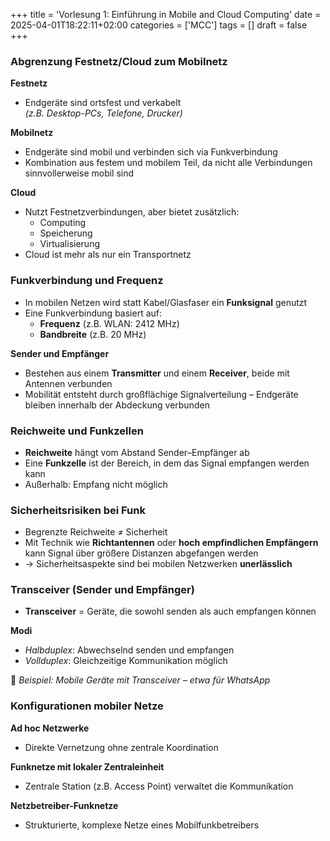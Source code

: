 +++
title = 'Vorlesung 1: Einführung in Mobile and Cloud Computing'
date = 2025-04-01T18:22:11+02:00
categories = ['MCC']
tags = []
draft = false
+++

### Abgrenzung Festnetz/Cloud zum Mobilnetz

**Festnetz**  
- Endgeräte sind ortsfest und verkabelt  
  *(z.B. Desktop-PCs, Telefone, Drucker)*

**Mobilnetz**  
- Endgeräte sind mobil und verbinden sich via Funkverbindung  
- Kombination aus festem und mobilem Teil, da nicht alle Verbindungen sinnvollerweise mobil sind

**Cloud**  
- Nutzt Festnetzverbindungen, aber bietet zusätzlich:
  - Computing
  - Speicherung
  - Virtualisierung  
- Cloud ist mehr als nur ein Transportnetz


### Funkverbindung und Frequenz

- In mobilen Netzen wird statt Kabel/Glasfaser ein **Funksignal** genutzt
- Eine Funkverbindung basiert auf:
  - **Frequenz** (z.B. WLAN: 2412 MHz)
  - **Bandbreite** (z.B. 20 MHz)

**Sender und Empfänger**  
- Bestehen aus einem **Transmitter** und einem **Receiver**, beide mit Antennen verbunden  
- Mobilität entsteht durch großflächige Signalverteilung – Endgeräte bleiben innerhalb der Abdeckung verbunden


### Reichweite und Funkzellen

- **Reichweite** hängt vom Abstand Sender–Empfänger ab  
- Eine **Funkzelle** ist der Bereich, in dem das Signal empfangen werden kann  
- Außerhalb: Empfang nicht möglich


### Sicherheitsrisiken bei Funk

- Begrenzte Reichweite ≠ Sicherheit  
- Mit Technik wie **Richtantennen** oder **hoch empfindlichen Empfängern** kann Signal über größere Distanzen abgefangen werden  
- → Sicherheitsaspekte sind bei mobilen Netzwerken **unerlässlich**


### Transceiver (Sender und Empfänger)

- **Transceiver** = Geräte, die sowohl senden als auch empfangen können

**Modi**  
- *Halbduplex*: Abwechselnd senden und empfangen  
- *Vollduplex*: Gleichzeitige Kommunikation möglich

📱 *Beispiel: Mobile Geräte mit Transceiver – etwa für WhatsApp*


### Konfigurationen mobiler Netze

**Ad hoc Netzwerke**  
- Direkte Vernetzung ohne zentrale Koordination

**Funknetze mit lokaler Zentraleinheit**  
- Zentrale Station (z.B. Access Point) verwaltet die Kommunikation

**Netzbetreiber-Funknetze**  
- Strukturierte, komplexe Netze eines Mobilfunkbetreibers

